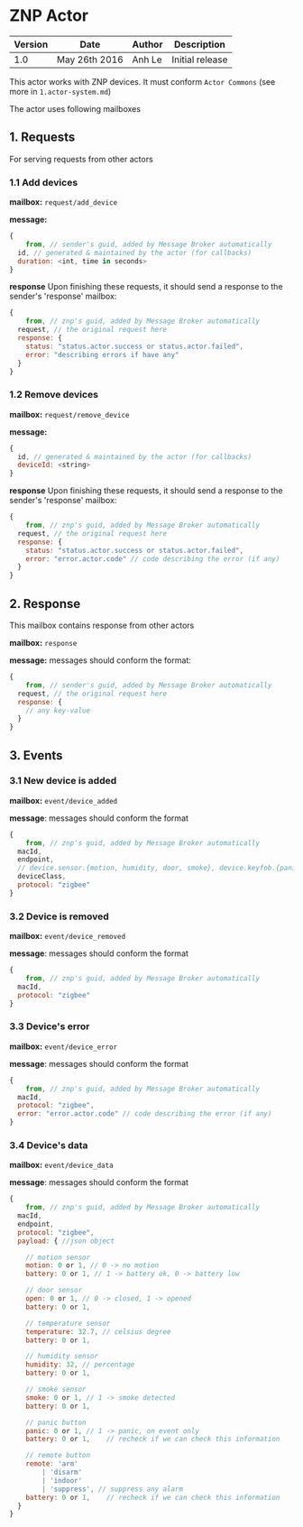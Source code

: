 ZNP Actor
=======================

| Version | Date | Author | Description |
|-------|-------|-------|-------------|
| 1.0  | May 26th 2016 | Anh Le  | Initial release |

This actor works with ZNP devices. It must conform `Actor Commons` (see more in `1.actor-system.md`)

The actor uses following mailboxes

## 1. Requests
For serving requests from other actors
### 1.1 Add devices

**mailbox:** `request/add_device`

**message:**
```javascript
{
	from, // sender's guid, added by Message Broker automatically  
  id, // generated & maintained by the actor (for callbacks)
  duration: <int, time in seconds>
}
```

**response**
Upon finishing these requests, it should send a response to the sender's 'response' mailbox:
```js
{
	from, // znp's guid, added by Message Broker automatically
  request, // the original request here
  response: {
    status: "status.actor.success or status.actor.failed",
    error: "describing errors if have any"
  }
}
```

### 1.2 Remove devices

**mailbox:** `request/remove_device`

**message:**
```javascript
{
  id, // generated & maintained by the actor (for callbacks)  
  deviceId: <string>
}
```

**response**
Upon finishing these requests, it should send a response to the sender's 'response' mailbox:
```js
{
	from, // znp's guid, added by Message Broker automatically
  request, // the original request here
  response: {
    status: "status.actor.success or status.actor.failed",
    error: "error.actor.code" // code describing the error (if any)
  }
}
```

## 2. Response
This mailbox contains response from other actors

**mailbox:** `response`

**message:**  messages should conform the format:
```js
{
	from, // sender's guid, added by Message Broker automatically
  request, // the original request here
  response: {
    // any key-value
  }
}
```

## 3. Events
### 3.1 New device is added

**mailbox:** `event/device_added`

**message**: messages should conform the format
```js
{
	from, // znp's guid, added by Message Broker automatically
  macId,
  endpoint,
  // device.sensor.{motion, humidity, door, smoke}, device.keyfob.{panic, remote}
  deviceClass,
  protocol: "zigbee"
}
```

### 3.2 Device is removed

**mailbox:** `event/device_removed`

**message**: messages should conform the format
```js
{
	from, // znp's guid, added by Message Broker automatically
  macId,
  protocol: "zigbee"
}
```

### 3.3 Device's error

**mailbox:** `event/device_error`

**message**: messages should conform the format
```js
{
	from, // znp's guid, added by Message Broker automatically
  macId,
  protocol: "zigbee",
  error: "error.actor.code" // code describing the error (if any)  
}
```

### 3.4 Device's data

**mailbox:** `event/device_data`

**message**: messages should conform the format
```js
{
	from, // znp's guid, added by Message Broker automatically
  macId,
  endpoint,
  protocol: "zigbee",
  payload: { //json object

    // motion sensor
    motion: 0 or 1, // 0 -> no motion
    battery: 0 or 1, // 1 -> battery ok, 0 -> battery low

    // door sensor
    open: 0 or 1, // 0 -> closed, 1 -> opened
    battery: 0 or 1,    

    // temperature sensor
    temperature: 32.7, // celsius degree
    battery: 0 or 1,    

    // humidity sensor
    humidity: 32, // percentage
    battery: 0 or 1,    

    // smoke sensor
    smoke: 0 or 1, // 1 -> smoke detected
    battery: 0 or 1,    

    // panic button
    panic: 0 or 1, // 1 -> panic, on event only
    battery: 0 or 1,    // recheck if we can check this information    

    // remote button
    remote: 'arm'
        | 'disarm'
        | 'indoor'
        | 'suppress', // suppress any alarm
    battery: 0 or 1,    // recheck if we can check this information        
  }
}
```
